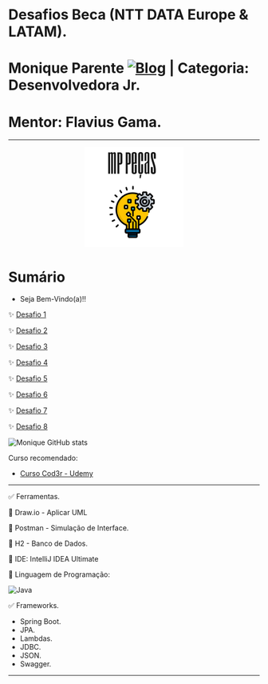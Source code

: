 # Desafios Beca (NTT DATA Europe & LATAM).
# Monique Parente [![Blog](https://img.shields.io/badge/LinkedIn-0077B5?style=for-the-badge&logo=linkedin&logoColor=white)](https://www.linkedin.com/in/monique13/) | Categoria: Desenvolvedora Jr. 
# Mentor: Flavius Gama.

______________________________________________________________________________________________________________________________________________________________________________

<p align="center">
  <img src="MPPECASLOGO.png" />
</p>

# Sumário

* Seja Bem-Vindo(a)!!

✨ [Desafio 1](https://github.com/MoniqueParente/DesafiosBecaMoniqueParente/blob/Desafio1/README.md)<br/>

✨ [Desafio 2](https://github.com/MoniqueParente/DesafiosBecaMoniqueParente/blob/Desafio2/README.md)<br/>

✨ [Desafio 3](https://github.com/MoniqueParente/DesafiosBecaMoniqueParente/blob/Desafio3/README.md)<br/>

✨ [Desafio 4](https://github.com/MoniqueParente/DesafiosBecaMoniqueParente/blob/Desafio4/README.md)<br/>

✨ [Desafio 5](https://github.com/MoniqueParente/DesafiosBecaMoniqueParente/blob/Desafio5/README.md)<br/>

✨ [Desafio 6](https://github.com/MoniqueParente/DesafiosBecaMoniqueParente/blob/Desafio6/README.md)<br/>

✨ [Desafio 7](https://github.com/MoniqueParente/DesafiosBecaMoniqueParente/blob/Desafio7/README.md)<br/>

✨ [Desafio 8](https://github.com/MoniqueParente/DesafiosBecaMoniqueParente/blob/Desafio8/README.md)<br/>

![Monique GitHub stats](https://github-readme-stats.vercel.app/api?username=MoniqueParente&show_icons=true&theme=radical)

Curso recomendado: 

- [Curso Cod3r - Udemy](https://nttdatalearn.udemy.com/course/fundamentos-de-programacao-com-java/learn/lecture/5740792#announcements)<br/>

______________________________________________________________________________________________________________________________________________________________________________

✅ Ferramentas.

📌 Draw.io - Aplicar UML

📌 Postman - Simulação de Interface.

📌 H2 - Banco de Dados.

📌 IDE: IntelliJ IDEA Ultimate

📌 Linguagem de Programação: 
<div style="display: inline_block">
<img alt="Java" src="https://img.shields.io/badge/Java-ED8B00?style=for-the-badge&logo=java&logoColor=white" />
  
✅ Frameworks.

* Spring Boot. 
* JPA.
* Lambdas.
* JDBC.
* JSON.
* Swagger.

______________________________________________________________________________________________________________________________________________________________________________

